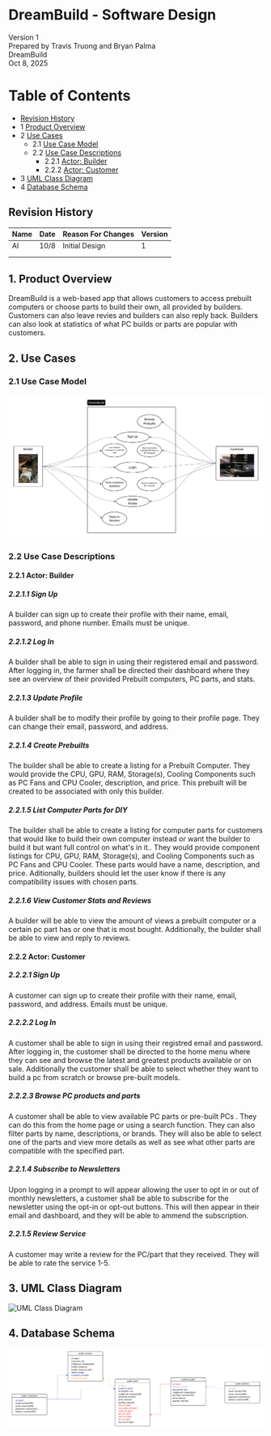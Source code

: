 # DreamBuild - Software Design 

Version 1  
Prepared by Travis Truong and Bryan Palma\
DreamBuild\
Oct 8, 2025

Table of Contents
=================
* [Revision History](#revision-history)
* 1 [Product Overview](#1-product-overview)
* 2 [Use Cases](#2-use-cases)
  * 2.1 [Use Case Model](#21-use-case-model)
  * 2.2 [Use Case Descriptions](#22-use-case-descriptions)
    * 2.2.1 [Actor: Builder](#221-actor-farmer)
    * 2.2.2 [Actor: Customer](#222-actor-customer) 
* 3 [UML Class Diagram](#3-uml-class-diagram)
* 4 [Database Schema](#4-database-schema)

## Revision History
| Name | Date    | Reason For Changes  | Version   |
| ---- | ------- | ------------------- | --------- |
|  Al  |10/8     | Initial Design      |    1      |
|      |         |                     |           |
|      |         |                     |           |

## 1. Product Overview
DreamBuild is a web-based app that allows customers to access prebuilt computers or choose parts to build their own, all provided by builders. Customers can also leave revies and builders can also reply back. Builders can also look at statistics of what PC builds or parts are popular with customers.

## 2. Use Cases
### 2.1 Use Case Model
![Use Case Model](https://github.com/tutruong8/f25-team1/blob/main/doc/Object%20Oriented%20Design/UseCaseDiagram.png)

### 2.2 Use Case Descriptions

#### 2.2.1 Actor: Builder
##### 2.2.1.1 Sign Up
A builder can sign up to create their profile with their name, email, password, and phone number. Emails must be unique.
##### 2.2.1.2 Log In
A builder shall be able to sign in using their registered email and password. After logging in, the farmer shall be directed their dashboard where they see an overview of their provided Prebuilt computers, PC parts, and stats.
##### 2.2.1.3 Update Profile
A builder shall be to modify their profile by going to their profile page. They can change their email, password, and address.
##### 2.2.1.4 Create Prebuilts
The builder shall be able to create a listing for a Prebuilt Computer. They would provide the CPU, GPU, RAM, Storage(s), Cooling Components such as PC Fans and CPU Cooler, description, and price. This prebuilt will be created to be associated with only this builder.
##### 2.2.1.5 List Computer Parts for DIY
The builder shall be able to create a listing for computer parts for customers that would like to build their own computer instead or want the builder to build it but want full control on what's in it.. They would provide component listings for CPU, GPU, RAM, Storage(s), and Cooling Components such as PC Fans and CPU Cooler. These parts would have a name, description, and price. Aditionally, builders should let the user know if there is any compatibility issues with chosen parts.
##### 2.2.1.6 View Customer Stats and Reviews
A builder will be able to view the amount of views a prebuilt computer or a certain pc part has or one that is most bought. Additionally, the builder shall be able to view and reply to reviews.

#### 2.2.2 Actor: Customer
##### 2.2.2.1 Sign Up
A customer can sign up to create their profile with their name, email, password, and address. Emails must be unique.
##### 2.2.2.2 Log In
A customer shall be able to sign in using their registred email and password. After logging in, the customer shall be directed to the home menu where they can see and browse the latest and greatest products available or on sale. Additionally the customer shall be able to select whether they want to build a pc from scratch or browse pre-built models.
##### 2.2.2.3 Browse PC products and parts
A customer shall be able to view available PC parts or pre-built PCs . They can do this from the home page or using a search function. They can also filter parts by name, descriptions, or brands. They will also be able to select one of the parts and view more details as well as see what other parts are compatible with the specified part.
##### 2.2.1.4 Subscribe to Newsletters
Upon logging in a prompt to will appear allowing the user to opt in or out of monthly newsletters, a customer shall be able to subscribe for the newsletter using the opt-in or opt-out buttons. This will then appear in their email and dashboard, and they will be able to ammend the subscription.
##### 2.2.1.5 Review Service
A customer may write a review for the PC/part that they received. They will be able to rate the service 1-5.

## 3. UML Class Diagram
![UML Class Diagram](https://github.com/csc340-uncg/f25-team1/blob/main/doc/Object%20Oriented%20Design/UML%20class.png)
## 4. Database Schema
![Database Schema](https://github.com/tutruong8/f25-team1/blob/main/doc/Object%20Oriented%20Design/DatabaseSchema.png)
